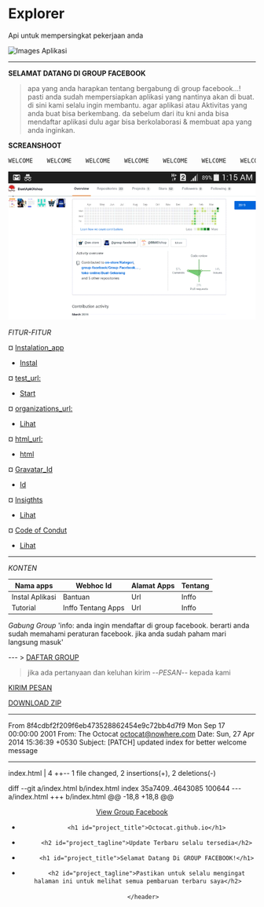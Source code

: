 # Explorer
Api untuk mempersingkat pekerjaan anda

![Images Aplikasi](https://avatars2.githubusercontent.com/u/48804514?v=4)

---

**SELAMAT DATANG DI GROUP FACEBOOK**

> apa yang anda harapkan tentang bergabung di group facebook...! 
> pasti anda sudah mempersiapkan aplikasi yang nantinya akan di buat. di sini kami selalu ingin membantu.
>agar aplikasi atau Aktivitas yang anda buat bisa berkembang. da sebelum dari itu kni anda bisa mendaftar aplikasi dulu agar bisa berkolaborasi & membuat apa yang anda inginkan.

**SCREANSHOOT**

```javascript
WELCOME    WELCOME    WELCOME    WELCOME    WELCOME    WELCOME    WELCOME     WELCOME    WELCOME     WELCOME      WELCOME    WELCOME
```



![screanshoot](https://github.com/group-facebook/Explorer/blob/master/Screnshoot/Screenshot_2019-03-25-01-15-06.png)

*FITUR-FITUR*

¤ [Instalation_app]()
   - [Instal](https://github.com/marketplace/group-facebook)
   
¤ [test_url: ]()
   - [Start](https://developer.github.com/v3)
   
¤ [organizations_url: ]()
   - [Lihat](https://api.github.com/users/group-facebook/orgs)
   
¤ [html_url: ]()
   - [ html](https://github.com/group-facebook/Explorer)
   
¤ [Gravatar_Id]()
   - [Id](/Dock/Images/Gravatar_Id)
   
¤ [Insigthts]()
   - [Lihat](https://github.com/group-facebook/Explorer/pulse)
   
¤ [Code of Condut]()
   - [Lihat](/Dock/code-of-conduct.adoc)

---

*KONTEN*

 Nama apps | Webhoc Id | Alamat Apps | Tentang
------------ | ------------- | ------------- | -------------
Instal Aplikasi | Bantuan | Url | Inffo
Tutorial | Inffo Tentang Apps | Url | Inffo


*Gabung Group*
'info: anda ingin mendaftar di group facebook. berarti anda sudah memahami peraturan facebook. jika anda sudah paham mari langsung masuk'

--- > [DAFTAR GROUP](https://www.facebook.com/n/?ads%2Fgrowth%2Faymt%2Femail_click%2F=&aref=1551498781824441&b=aHR0cHM6Ly93d3cuZmFjZWJvb2suY29tLzI3MzgyNzg5OTk2OTA2NC8%3D&c=2215282755201436&m=ARwYW1IsiR0CRocp&medium=email∣=583142c2c92e7G5afa62287dbeG5831475c295b9Ga02&n=1551498781824441&n_m=bisnisku955%40gmail.com&p=page_redirect_in_post_preview&t=1991077890989477)

> jika ada pertanyaan dan keluhan kirim --*PESAN*-- kepada kami 

[KIRIM PESAN](https://gmail.com/bisnisku955@gmail.com)

[DOWNLOAD ZIP](https://github.com/group-facebook/Explorer/blob/master/package/Marketplace-Store-master.zip)

---

From 8f4cdbf2f209f6eb473528862454e9c72bb4d7f9 Mon Sep 17 00:00:00 2001
From: The Octocat <octocat@nowhere.com>
Date: Sun, 27 Apr 2014 15:36:39 +0530
Subject: [PATCH] updated index for better welcome message

---
 index.html | 4 ++--
 1 file changed, 2 insertions(+), 2 deletions(-)

diff --git a/index.html b/index.html
index 35a7409..4643085 100644
--- a/index.html
+++ b/index.html
@@ -18,8 +18,8 @@
         <header class="inner">
           <a id="forkme_banner" href="https://github.com/marketplace/group-facebook">View Group Facebook</a>
 
-          <h1 id="project_title">Octocat.github.io</h1>
-          <h2 id="project_tagline">Update Terbaru selalu tersedia</h2>
+          <h1 id="project_title">Selamat Datang Di GROUP FACEBOOK!</h1>
+          <h2 id="project_tagline">Pastikan untuk selalu mengingat halaman ini untuk melihat semua pembaruan terbaru saya</h2>
 
         </header>
     </div>

